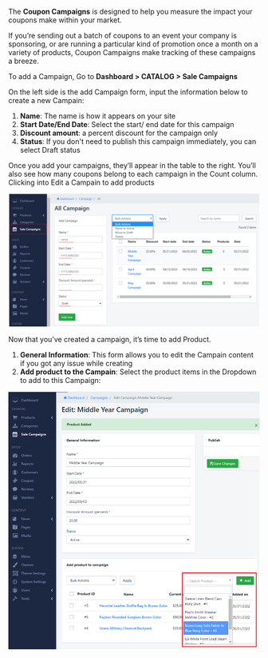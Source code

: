 The **Coupon Campaigns** is designed to help you measure the impact your coupons make within your market.

If you’re sending out a batch of coupons to an event your company is sponsoring, or are running a particular kind of promotion once a month on a variety of products, Coupon Campaigns make tracking of these campaigns a breeze.

To add a Campaign, Go to **Dashboard &gt; CATALOG &gt; Sale Campaigns**

On the left side is the add Campaign form, input the information below to create a new Campain:

1. **Name**: The name is how it appears on your site
2. **Start Date/End Date**: Select the start/ end date for this campaign
3. **Discount amount**: a percent discount for the campaign only
4. **Status**: If you don't need to publish this campaign immediately, you can select Draft status
 
Once you add your campaigns, they’ll appear in the table to the right. You’ll also see how many coupons belong to each campaign in the Count column. Clicking into Edit a Campain to add products

![](/assets/images/sale-campaigns/f33fb7f38765b3b74b84731fb7528717.png)

Now that you’ve created a campaign, it’s time to add Product.

1. **General Information**: This form allows you to edit the Campain content if you got any issue while creating
2. **Add product to the Campain**: Select the product items in the Dropdown to add to this Campaign:
 
![](/assets/images/sale-campaigns/ef52e60ad6fcfc4fee2dbcc701b75197.png)